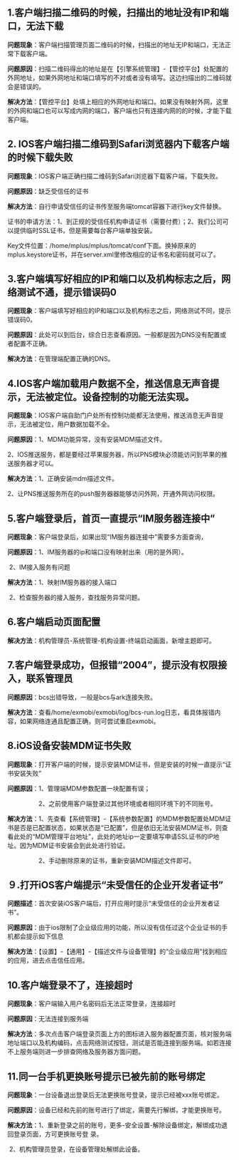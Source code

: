## 1.客户端扫描二维码的时候，扫描出的地址没有IP和端口，无法下载

**问题现象**：客户端扫描管理页面二维码的时候，扫描出的地址无IP和端口，无法正常下载客户端。

**问题原因**：扫描二维码得出的地址是在【引擎系统管理】-【管控平台】处配置的外网地址，如果外网地址和端口填写的不对或者没有填写。这边扫描出的二维码就会是错误的。

**解决方法**：【管控平台】处填上相应的外网地址和端口。如果没有映射外网，这里的外网和端口也可以写成内网的端口，客户端也只有连接内网的的时候，才能下载客户端。

## 2. IOS客户端扫描二维码到Safari浏览器内下载客户端的时候下载失败

**问题现象**：IOS客户端正确扫描二维码到Safari浏览器下载客户端，下载失败。

**问题原因**：缺乏受信任的证书

**解决方法**：自行申请受信任的证书传至服务端tomcat容器下进行key文件替换。

证书的申请方法：1、到正规的受信任机构申请证书（需要付费）；2、我们公司可以提供临时SSL证书，但是需要每台客户端单独安装。

Key文件位置：/home/mplus/mplus/tomcat/conf下面。换掉原来的mplus.keystore证书，并在server.xml里修改相应的证书名和密码就可以了。

## 3.客户端填写好相应的IP和端口以及机构标志之后，网络测试不通，提示错误码0

**问题现象**：客户端填写好相应的IP和端口以及机构标志之后，网络测试不同，提示错误码0。

**问题原因**：此处可以到后台，综合日志查看原因。一般都是因为DNS没有配置或者配置不正确。

**解决方法**：在管理端配置正确的DNS。

## 4.IOS客户端加载用户数据不全，推送信息无声音提示，无法被定位。设备控制的功能无法实现。

**问题现象**：IOS客户端自助门户处所有控制功能都无法使用，推送消息无声音提示，无法被定位，用户数据加载不全。

**问题原因**：1、MDM功能异常，没有安装MDM描述文件。

​                   2、IOS推送服务，都是要经过苹果服务器，所以PNS模块必须能访问到苹果的推送服务器才可以。

**解决方法**：1、正确安装mdm描述文件。

​                   2、让PNS推送服务所在的push服务器器能够访问外网，开通外网访问权限。

## 5.客户端登录后，首页一直提示“IM服务器连接中”

**问题现象**：客户端登录后，如果出现“IM服务器连接中”需要多方面查询，

**问题原因**：1、IM服务器的ip和端口没有映射出来（用的是外网）。

​                   2、IM接入服务有问题

**解决方法**：1、映射IM服务器的接入端口

​                   2、检查服务器的接入服务，查找服务异常问题。

## 6.客户端启动页面配置

**解决方法**：机构管理员-系统管理-机构设置-终端启动画面，新增主题即可。

## 7.客户端登录成功，但报错“2004”，提示没有权限接入，联系管理员

**问题原因**：bcs出错导致，一般是bcs与ark连接失败。

**解决方法**：查看/home/exmobi/exmobi/log/bcs-run.log日志，看具体报错内容，如果网络连通且配置正确，则可尝试重启exmobi。

## 8.iOS设备安装MDM证书失败

**问题现象**：打开客户端的时候，提示安装MDM证书，但是安装的时候一直提示“证书安装失败”

**问题原因**：1、管理端MDM参数配置一块配置有误；

　　　　　2、之前使用客户端登录过其他环境或者相同环境下的不同账号。

**解决方法**：1、先查看【系统管理】-【系统参数配置】的MDM参数配置处MDM证书是否是已配置状态，如果状态是“已配置”，但是依旧无法安装MDM证书，则查看此处的“MDM管理平台地址”，此处的地址ip一定要填写申请SSL证书的IP地址。因为MDM证书安装会到此处进行验证。

　　　　　2、手动删除原来的证书，重新安装MDM描述文件即可。

## ９.打开iOS客户端提示“未受信任的企业开发者证书”

**问题描述**：首次安装iOS客户端后，打开应用时提示“未受信任的企业开发者证书”。

**问题原因**：由于ios限制了企业级应用的功能，所以没有信任过这个企业证书的手机都会提示如下信息

**解决方法**：【设置】-【通用】-【描述文件与设备管理】的“企业级应用”找到相应的应用，进去点击信任应用。

## 10.客户端登录不了，连接超时

**问题现象**：客户端输入用户名密码后无法正常登录，连接超时

**问题原因**：无法连接到服务端

**解决方法**：多次点击客户端登录页面上方的图标进入服务器配置页面，核对服务端地址端口以及机构编码，点击网络测试按钮，测试是否能连接到服务端。如若连接不上服务端则进一步排查网络及服务器方面问题。

## 11.同一台手机更换账号提示已被先前的账号绑定

**问题现象**：一台设备退出登录后无法更换账号登录，提示已经被xxx账号绑定。

**问题原因**：设备已经和先前的账号进行了绑定，需要先行解绑，才能更换账号。

**解决方法**：1、重新登录之前的账号，更多-安全设置-解除设备绑定，解绑成功退回登录页面，方可更换账号登                  录。

​                    2、机构管理员登录，在设备管理处解绑此设备。